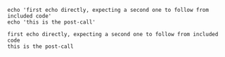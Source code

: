 ````bash,include-file=code.sh,exec
echo 'first echo directly, expecting a second one to follow from included code'
echo 'this is the post-call'
````

````output
first echo directly, expecting a second one to follow from included code
this is the post-call
````